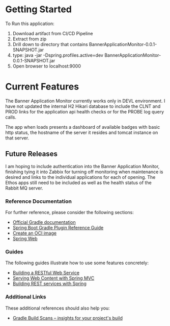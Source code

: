 # Getting Started
To Run this application:
1. Download artifact from CI/CD Pipeline
2. Extract from zip
3. Drill down to directory that contains BannerApplicationMonitor-0.0.1-SNAPSHOT.jar
4. type: java -jar -Dspring.profiles.active=dev BannerApplicationMonitor-0.0.1-SNAPSHOT.jar
5. Open browser to localhost:9000

# Current Features
The Banner Application Monitor currently works only in DEVL environment.  I have not updated the internal H2 Hikari database to include the CLNT and PROD links for the application api health checks or for the PROBE log query calls.

The app when loads presents a dashboard of available badges with basic http status, the hostname of the server it resides and tomcat instance on that server.

## Future Releases
I am hoping to include authentication into the Banner Application Monitor, finishing tying it into Zabbix for turning off monitoring when maintenance is desired and links to the individual applications for each of opening.  The Ethos apps still need to be included as well as the health status of the Rabbit MQ server.
### Reference Documentation
For further reference, please consider the following sections:

* [Official Gradle documentation](https://docs.gradle.org)
* [Spring Boot Gradle Plugin Reference Guide](https://docs.spring.io/spring-boot/docs/2.5.3/gradle-plugin/reference/html/)
* [Create an OCI image](https://docs.spring.io/spring-boot/docs/2.5.3/gradle-plugin/reference/html/#build-image)
* [Spring Web](https://docs.spring.io/spring-boot/docs/2.5.3/reference/htmlsingle/#boot-features-developing-web-applications)

### Guides
The following guides illustrate how to use some features concretely:

* [Building a RESTful Web Service](https://spring.io/guides/gs/rest-service/)
* [Serving Web Content with Spring MVC](https://spring.io/guides/gs/serving-web-content/)
* [Building REST services with Spring](https://spring.io/guides/tutorials/bookmarks/)

### Additional Links
These additional references should also help you:

* [Gradle Build Scans – insights for your project's build](https://scans.gradle.com#gradle)

